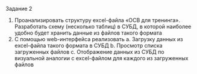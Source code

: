 Задание 2
1. Проанализировать структуру excel-файла «ОСВ для тренинга». Разработать схему (несколько
таблиц) в СУБД, в которой наиболее удобно будет хранить данные из файлов такого формата
2. С помощью web-интерфейса реализовать
a. Загрузку данных из excel-файла такого формата в СУБД
b. Просмотр списка загруженных файлов
c. Отображение данных из СУБД по визуальной аналогии с exсel-файлом для каждого
из загруженных файлов
